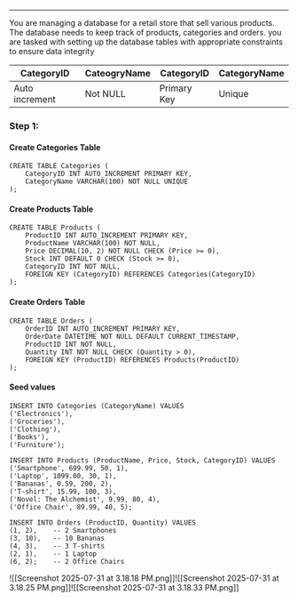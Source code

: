 ___
You are managing a database for a retail store that sell various products. The database needs to keep track of products, categories and orders. you are tasked with setting up the database tables with appropriate constraints to ensure data integrity


| CategoryID     | CateogryName | CategoryID  | CategoryName |
| -------------- | ------------ | ----------- | ------------ |
| Auto increment | Not NULL     | Primary Key | Unique       |


### Step 1:
#### Create Categories Table
```mysql
CREATE TABLE Categories (
    CategoryID INT AUTO_INCREMENT PRIMARY KEY,
    CategoryName VARCHAR(100) NOT NULL UNIQUE
);
```



#### Create Products Table
```mysql
CREATE TABLE Products (
    ProductID INT AUTO_INCREMENT PRIMARY KEY,
    ProductName VARCHAR(100) NOT NULL,
    Price DECIMAL(10, 2) NOT NULL CHECK (Price >= 0),
    Stock INT DEFAULT 0 CHECK (Stock >= 0),
    CategoryID INT NOT NULL,
    FOREIGN KEY (CategoryID) REFERENCES Categories(CategoryID)
);
```

#### Create Orders Table
```mysql
CREATE TABLE Orders (
    OrderID INT AUTO_INCREMENT PRIMARY KEY,
    OrderDate DATETIME NOT NULL DEFAULT CURRENT_TIMESTAMP,
    ProductID INT NOT NULL,
    Quantity INT NOT NULL CHECK (Quantity > 0),
    FOREIGN KEY (ProductID) REFERENCES Products(ProductID)
);
```

#### Seed values
```mysql
INSERT INTO Categories (CategoryName) VALUES
('Electronics'),
('Groceries'),
('Clothing'),
('Books'),
('Furniture');

INSERT INTO Products (ProductName, Price, Stock, CategoryID) VALUES
('Smartphone', 699.99, 50, 1),
('Laptop', 1099.00, 30, 1),
('Bananas', 0.59, 200, 2),
('T-shirt', 15.99, 100, 3),
('Novel: The Alchemist', 9.99, 80, 4),
('Office Chair', 89.99, 40, 5);

INSERT INTO Orders (ProductID, Quantity) VALUES
(1, 2),    -- 2 Smartphones
(3, 10),   -- 10 Bananas
(4, 3),    -- 3 T-shirts
(2, 1),    -- 1 Laptop
(6, 2);    -- 2 Office Chairs
```
![[Screenshot 2025-07-31 at 3.18.18 PM.png]]![[Screenshot 2025-07-31 at 3.18.25 PM.png]]![[Screenshot 2025-07-31 at 3.18.33 PM.png]]

